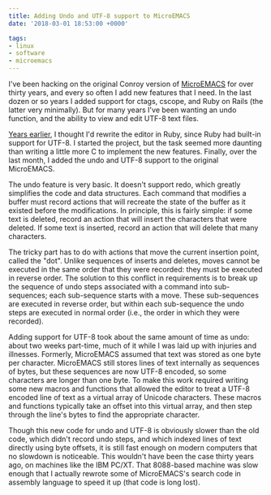 ```yaml
---
title: Adding Undo and UTF-8 support to MicroEMACS
date: '2018-03-01 18:53:00 +0000'

tags:
- linux
- software
- microemacs
---
```


I've been hacking on the original Conroy version of
[MicroEMACS](https://gitlab.com/bloovis/micro-emacs) for over thirty
years, and every so often I add new features that I need.
In the last dozen or so years I added support for ctags, cscope, and
Ruby on Rails (the latter very minimally).  But for many
years I've been wanting an undo function, and the ability to
view and edit UTF-8 text files.

<!--more-->

[Years earlier](/2008/11/19/convert-tabs-to-spaces-in-one-line-of-ruby.html),
I thought I'd rewrite the editor in Ruby, since Ruby had built-in support
for UTF-8.  I started the project, but the task seemed more daunting than
writing a little more C to implement the new features.  Finally, over the last month, I
added the undo and UTF-8 support to the original MicroEMACS.

The undo feature is very basic.  It doesn't support redo, which greatly simplifies
the code and data structures.  Each command that modifies a buffer must
record actions that will recreate the state of the buffer as it existed
before the modifications.  In principle, this is fairly simple: if some text
is deleted, record an action that will insert the characters that were deleted.
If some text is inserted, record an action that will delete that many characters.

The tricky part has to do with actions that move the current insertion
point, called the "dot".  Unlike sequences of inserts and deletes, moves
cannot be executed in the same order that they were recorded: they must
be executed in reverse order.  The solution to this conflict in requirements
is to break up the sequence of undo steps associated with a command
into sub-sequences; each sub-sequence starts with a move.  These sub-sequences
are executed in reverse order, but within each sub-sequence the undo steps
are executed in normal order (i.e., the order in which they were recorded).

Adding support for UTF-8 took about the same amount of time as undo:
about two weeks part-time, much of it while I was laid up with
injuries and illnesses.  Formerly, MicroEMACS assumed that text was
stored as one byte per character.  MicroEMACS still stores lines of
text internally as sequences of bytes, but these sequences are now
UTF-8 encoded, so some characters are longer than one byte.  To make
this work required writing some new macros and functions that allowed
the editor to treat a UTF-8 encoded line of text as a virtual array of
Unicode characters.  These macros and functions typically take an offset into this virtual array,
and then step through the line's bytes to find the
appropriate character.

Though this new code for undo and UTF-8 is obviously slower than the
old code, which didn't record undo steps, and which indexed lines
of text directly using byte offsets, it is still fast enough on modern
computers that no slowdown is noticeable.  This wouldn't have been the
case thirty years ago, on machines like the IBM PC/XT.  That 8088-based machine
was slow enough that I actually rewrote some of MicroEMACS's search
code in assembly language to speed it up (that code is long lost).
